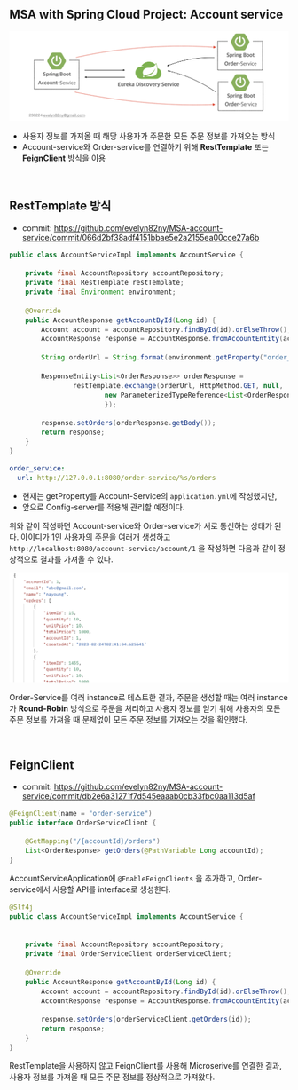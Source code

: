 ## MSA with Spring Cloud Project: Account service

![](/_img/account_service_status_230224.png)

- 사용자 정보를 가져올 때 해당 사용자가 주문한 모든 주문 정보를 가져오는 방식
- Account-service와 Order-service를 연결하기 위해 **RestTemplate** 또는 **FeignClient** 방식을 이용

<br>

## RestTemplate 방식

- commit: https://github.com/evelyn82ny/MSA-account-service/commit/066d2bf38adf4151bbae5e2a2155ea00cce27a6b

```java
public class AccountServiceImpl implements AccountService {

    private final AccountRepository accountRepository;  
    private final RestTemplate restTemplate;
    private final Environment environment;

    @Override
    public AccountResponse getAccountById(Long id) {
        Account account = accountRepository.findById(id).orElseThrow();
        AccountResponse response = AccountResponse.fromAccountEntity(account);

        String orderUrl = String.format(environment.getProperty("order_service.url"), id);

        ResponseEntity<List<OrderResponse>> orderResponse =
                restTemplate.exchange(orderUrl, HttpMethod.GET, null,
                        new ParameterizedTypeReference<List<OrderResponse>>() {
                        });

        response.setOrders(orderResponse.getBody());
        return response;
    }
}
```

```yaml
order_service:
  url: http://127.0.0.1:8080/order-service/%s/orders
```

- 현재는 getProperty를 Account-Service의 ```application.yml```에 작성했지만,
- 앞으로 Config-server를 적용해 관리할 예정이다.

위와 같이 작성하면 Account-service와 Order-service가 서로 통신하는 상태가 된다.
아이디가 1인 사용자의 주문을 여러개 생성하고 ```http://localhost:8080/account-service/account/1``` 을 작성하면 다음과 같이 정상적으로 결과를 가져올 수 있다.

![](/_img/connect_to_order_service_result.png)

Order-Service를 여러 instance로 테스트한 결과, 주문을 생성할 때는 여러 instance가 **Round-Robin** 방식으로 주문을 처리하고 사용자 정보를 얻기 위해 사용자의 모든 주문 정보를 가져올 때 문제없이 모든 주문 정보를 가져오는 것을 확인했다.

<br>

## FeignClient

- commit: https://github.com/evelyn82ny/MSA-account-service/commit/db2e6a31271f7d545eaaab0cb33fbc0aa113d5af

```java
@FeignClient(name = "order-service")
public interface OrderServiceClient {

    @GetMapping("/{accountId}/orders")
    List<OrderResponse> getOrders(@PathVariable Long accountId);
}
```
AccountServiceApplication에 ```@EnableFeignClients``` 을 추가하고, Order-service에서 사용할 API를 interface로 생성한다.

```java
@Slf4j
public class AccountServiceImpl implements AccountService {

    
    private final AccountRepository accountRepository;
    private final OrderServiceClient orderServiceClient;

    @Override
    public AccountResponse getAccountById(Long id) {
        Account account = accountRepository.findById(id).orElseThrow();
        AccountResponse response = AccountResponse.fromAccountEntity(account);

        response.setOrders(orderServiceClient.getOrders(id));
        return response;
    }
}
```

RestTemplate을 사용하지 않고 FeignClient를 사용해 Microserive를 연결한 결과, 사용자 정보를 가져올 때 모든 주문 정보를 정상적으로 가져왔다.